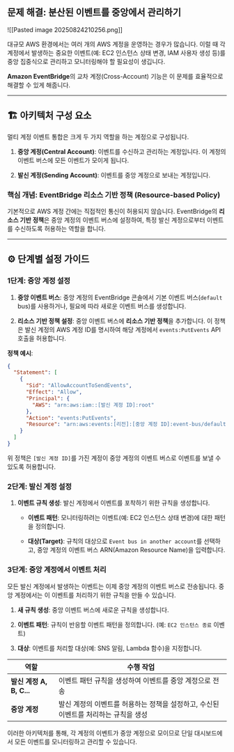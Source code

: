 ## 문제 해결: 분산된 이벤트를 중앙에서 관리하기

![[Pasted image 20250824210256.png]]

대규모 AWS 환경에서는 여러 개의 AWS 계정을 운영하는 경우가 많습니다. 이럴 때 각 계정에서 발생하는 중요한 이벤트(예: EC2 인스턴스 상태 변경, IAM 사용자 생성 등)를 중앙 집중식으로 관리하고 모니터링해야 할 필요성이 생깁니다. 

**Amazon EventBridge**의 교차 계정(Cross-Account) 기능은 이 문제를 효율적으로 해결할 수 있게 해줍니다.

---

## 🏗️ 아키텍처 구성 요소

멀티 계정 이벤트 통합은 크게 두 가지 역할을 하는 계정으로 구성됩니다.

1. **중앙 계정(Central Account)**: 이벤트를 수신하고 관리하는 계정입니다. 이 계정의 이벤트 버스에 모든 이벤트가 모이게 됩니다.

2. **발신 계정(Sending Account)**: 이벤트를 중앙 계정으로 보내는 계정입니다.

### 핵심 개념: EventBridge 리소스 기반 정책 (Resource-based Policy)

기본적으로 AWS 계정 간에는 직접적인 통신이 허용되지 않습니다. EventBridge의 **리소스 기반 정책**은 중앙 계정의 이벤트 버스에 설정하여, 특정 발신 계정으로부터 이벤트를 수신하도록 허용하는 역할을 합니다.

---

## ⚙️ 단계별 설정 가이드

### 1단계: 중앙 계정 설정

1. **중앙 이벤트 버스**: 중앙 계정의 EventBridge 콘솔에서 기본 이벤트 버스(`default` bus)를 사용하거나, 필요에 따라 새로운 이벤트 버스를 생성합니다.

2. **리소스 기반 정책 설정**: 중앙 이벤트 버스에 **리소스 기반 정책**을 추가합니다. 이 정책은 발신 계정의 AWS 계정 ID를 명시하여 해당 계정에서 `events:PutEvents` API 호출을 허용합니다.


**정책 예시**:

```JSON
{
  "Statement": [
    {
      "Sid": "AllowAccountToSendEvents",
      "Effect": "Allow",
      "Principal": {
        "AWS": "arn:aws:iam::[발신 계정 ID]:root"
      },
      "Action": "events:PutEvents",
      "Resource": "arn:aws:events:[리전]:[중앙 계정 ID]:event-bus/default"
    }
  ]
}
```

위 정책은 `[발신 계정 ID]`를 가진 계정이 중앙 계정의 이벤트 버스로 이벤트를 보낼 수 있도록 허용합니다.

### 2단계: 발신 계정 설정

1. **이벤트 규칙 생성**: 발신 계정에서 이벤트를 포착하기 위한 규칙을 생성합니다.
    
    - **이벤트 패턴**: 모니터링하려는 이벤트(예: EC2 인스턴스 상태 변경)에 대한 패턴을 정의합니다.
    
    - **대상(Target)**: 규칙의 대상으로 `Event bus in another account`를 선택하고, 중앙 계정의 이벤트 버스 ARN(Amazon Resource Name)을 입력합니다.

### 3단계: 중앙 계정에서 이벤트 처리

모든 발신 계정에서 발생하는 이벤트는 이제 중앙 계정의 이벤트 버스로 전송됩니다. 중앙 계정에서는 이 이벤트를 처리하기 위한 규칙을 만들 수 있습니다.

1. **새 규칙 생성**: 중앙 이벤트 버스에 새로운 규칙을 생성합니다.

2. **이벤트 패턴**: 규칙이 반응할 이벤트 패턴을 정의합니다. (예: `EC2 인스턴스 종료` 이벤트)

3. **대상**: 이벤트를 처리할 대상(예: SNS 알림, Lambda 함수)을 지정합니다.


|역할|수행 작업|
|---|---|
|**발신 계정 A, B, C...**|이벤트 패턴 규칙을 생성하여 이벤트를 중앙 계정으로 전송|
|**중앙 계정**|발신 계정의 이벤트를 허용하는 정책을 설정하고, 수신된 이벤트를 처리하는 규칙을 생성|

이러한 아키텍처를 통해, 각 계정의 이벤트가 중앙 계정으로 모이므로 단일 대시보드에서 모든 이벤트를 모니터링하고 관리할 수 있습니다.